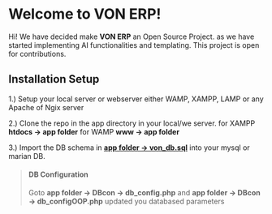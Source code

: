 # Welcome to VON ERP!

Hi! We have decided make **VON ERP** an Open Source Project. as we have started implementing AI functionalities and templating.  This project is open for contributions.

## Installation Setup
1.) Setup your local server or webserver either WAMP, XAMPP, LAMP or any Apache of Ngix server 

2.) Clone the repo in the app directory in your local/we server. 
for XAMPP **htdocs -> app folder**
for WAMP **www -> app folder**

3.) Import the DB schema in [**app folder -> von_db.sql**](https://github.com/VicNic1234/VON_ERP_Pub/blob/main/von_db.sql) into your mysql or marian DB.



> #### <i class="fa fa-gear fa-spin fa-2x" style="color: firebrick"></i> DB Configuration
> Goto **app folder -> DBcon -> db_config.php** and **app folder -> DBcon -> db_configOOP.php** updated you databased parameters

